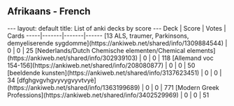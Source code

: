 <h2>Afrikaans  -  French</h2>
---
layout: default
title: List of anki decks by score
---
Deck | Score | Votes | Cards
-----|-------|-------|------
[13 ALS, traumer, Parkinsons, demyeliserende sygdomme](https://ankiweb.net/shared/info/1309884544) | 0 | 0 | 25
[Nederlands/Dutch Chemische elementen/Chemical elements](https://ankiweb.net/shared/info/302939103) | 0 | 0 | 118
[Allemand voc 154-156](https://ankiweb.net/shared/info/208080877) | 0 | 0 | 50
[beeldende kunsten](https://ankiweb.net/shared/info/3137623451) | 0 | 0 | 34
[dfghgvgvhgvyvygvyvtvyè](https://ankiweb.net/shared/info/1363199689) | 0 | 0 | 771
[Modern Greek Professions](https://ankiweb.net/shared/info/3402529969) | 0 | 0 | 51
